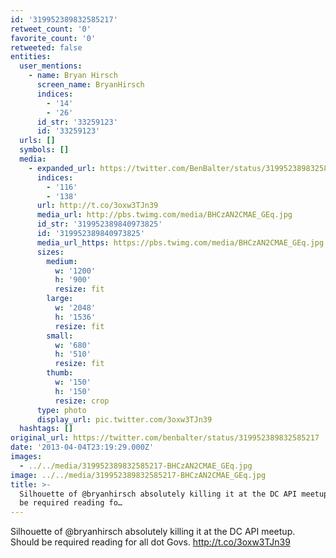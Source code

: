 ```yaml
---
id: '319952389832585217'
retweet_count: '0'
favorite_count: '0'
retweeted: false
entities:
  user_mentions:
    - name: Bryan Hirsch
      screen_name: BryanHirsch
      indices:
        - '14'
        - '26'
      id_str: '33259123'
      id: '33259123'
  urls: []
  symbols: []
  media:
    - expanded_url: https://twitter.com/BenBalter/status/319952389832585217/photo/1
      indices:
        - '116'
        - '138'
      url: http://t.co/3oxw3TJn39
      media_url: http://pbs.twimg.com/media/BHCzAN2CMAE_GEq.jpg
      id_str: '319952389840973825'
      id: '319952389840973825'
      media_url_https: https://pbs.twimg.com/media/BHCzAN2CMAE_GEq.jpg
      sizes:
        medium:
          w: '1200'
          h: '900'
          resize: fit
        large:
          w: '2048'
          h: '1536'
          resize: fit
        small:
          w: '680'
          h: '510'
          resize: fit
        thumb:
          w: '150'
          h: '150'
          resize: crop
      type: photo
      display_url: pic.twitter.com/3oxw3TJn39
  hashtags: []
original_url: https://twitter.com/benbalter/status/319952389832585217
date: '2013-04-04T23:19:29.000Z'
images:
  - ../../media/319952389832585217-BHCzAN2CMAE_GEq.jpg
image: ../../media/319952389832585217-BHCzAN2CMAE_GEq.jpg
title: >-
  Silhouette of @bryanhirsch absolutely killing it at the DC API meetup. Should
  be required reading fo…
---
```


Silhouette of @bryanhirsch absolutely killing it at the DC API meetup. Should be required reading for all dot Govs. http://t.co/3oxw3TJn39